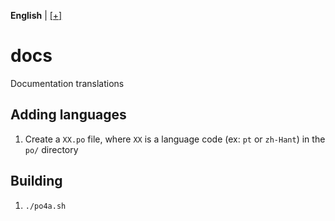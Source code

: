 <div dir="ltr" align="left">

&#8206;**English** | &#8206;[[+]](https://librescore.ddns.net/new-lang/librescore/docs)

# docs

Documentation translations

## Adding languages

1. Create a `XX.po` file, where `XX` is a language code (ex: `pt` or `zh-Hant`) in the `po/` directory

## Building

1. `./po4a.sh`

</div>
